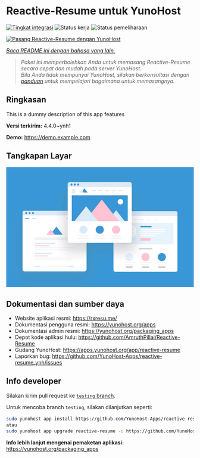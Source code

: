 <!--
N.B.: README ini dibuat secara otomatis oleh <https://github.com/YunoHost/apps/tree/master/tools/readme_generator>
Ini TIDAK boleh diedit dengan tangan.
-->

# Reactive-Resume untuk YunoHost

[![Tingkat integrasi](https://apps.yunohost.org/badge/integration/reactive-resume)](https://ci-apps.yunohost.org/ci/apps/reactive-resume/)
![Status kerja](https://apps.yunohost.org/badge/state/reactive-resume)
![Status pemeliharaan](https://apps.yunohost.org/badge/maintained/reactive-resume)

[![Pasang Reactive-Resume dengan YunoHost](https://install-app.yunohost.org/install-with-yunohost.svg)](https://install-app.yunohost.org/?app=reactive-resume)

*[Baca README ini dengan bahasa yang lain.](./ALL_README.md)*

> *Paket ini memperbolehkan Anda untuk memasang Reactive-Resume secara cepat dan mudah pada server YunoHost.*  
> *Bila Anda tidak mempunyai YunoHost, silakan berkonsultasi dengan [panduan](https://yunohost.org/install) untuk mempelajari bagaimana untuk memasangnya.*

## Ringkasan

This is a dummy description of this app features


**Versi terkirim:** 4.4.0~ynh1

**Demo:** <https://demo.example.com>

## Tangkapan Layar

![Tangkapan Layar pada Reactive-Resume](./doc/screenshots/example.jpg)

## Dokumentasi dan sumber daya

- Website aplikasi resmi: <https://rxresu.me/>
- Dokumentasi pengguna resmi: <https://yunohost.org/apps>
- Dokumentasi admin resmi: <https://yunohost.org/packaging_apps>
- Depot kode aplikasi hulu: <https://github.com/AmruthPillai/Reactive-Resume>
- Gudang YunoHost: <https://apps.yunohost.org/app/reactive-resume>
- Laporkan bug: <https://github.com/YunoHost-Apps/reactive-resume_ynh/issues>

## Info developer

Silakan kirim pull request ke [`testing` branch](https://github.com/YunoHost-Apps/reactive-resume_ynh/tree/testing).

Untuk mencoba branch `testing`, silakan dilanjutkan seperti:

```bash
sudo yunohost app install https://github.com/YunoHost-Apps/reactive-resume_ynh/tree/testing --debug
atau
sudo yunohost app upgrade reactive-resume -u https://github.com/YunoHost-Apps/reactive-resume_ynh/tree/testing --debug
```

**Info lebih lanjut mengenai pemaketan aplikasi:** <https://yunohost.org/packaging_apps>
